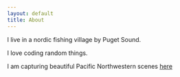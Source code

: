 ```yaml
---
layout: default
title: About
---
```


I live in a nordic fishing village by Puget Sound.

I love coding random things.

I am capturing beautiful Pacific Northwestern scenes [here](https://500px.com/p/yudizhou)
